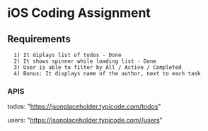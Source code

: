  # iOS Coding Assignment

## Requirements
      1) It diplays list of todos - Done
      2) It shows spinner while loading list - Done
      3) User is able to filter by All / Active / Completed
      4) Bonus: It displays name of the author, next to each task

### APIS
todos: "https://jsonplaceholder.typicode.com/todos"

users: "https://jsonplaceholder.typicode.com//users"
